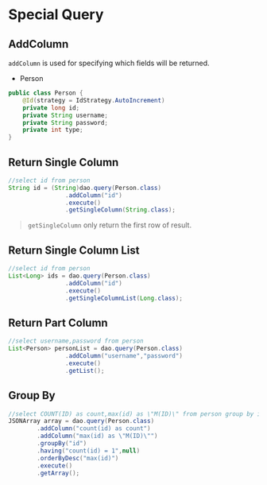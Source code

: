 # Special Query

## AddColumn

``addColumn`` is used for specifying which fields will be returned. 

* Person

```java
public class Person {
    @Id(strategy = IdStrategy.AutoIncrement)
    private long id;
    private String username;
    private String password;
    private int type;
}
```

## Return Single Column

```java
//select id from person
String id = (String)dao.query(Person.class)
                .addColumn("id")
                .execute()
                .getSingleColumn(String.class);
```

> ``getSingleColumn`` only return the first row of result.

## Return Single Column List

```java
//select id from person
List<Long> ids = dao.query(Person.class)
                .addColumn("id")
                .execute()
                .getSingleColumnList(Long.class);
```

## Return Part Column

```java
//select username,password from person
List<Person> personList = dao.query(Person.class)
                .addColumn("username","password")
                .execute()
                .getList();
```

## Group By

```java
//select COUNT(ID) as count,max(id) as \"M(ID)\" from person group by id having count(id) = 1 order by max(id)
JSONArray array = dao.query(Person.class)
        .addColumn("count(id) as count")
        .addColumn("max(id) as \"M(ID)\"")
        .groupBy("id")
        .having("count(id) = 1",null)
        .orderByDesc("max(id)")
        .execute()
        .getArray();
```